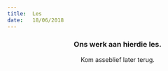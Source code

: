 ```yaml
---
title:  Les
date:   18/06/2018
---
```


### <center>Ons werk aan hierdie les.</center>
<center>Kom asseblief later terug.</center>